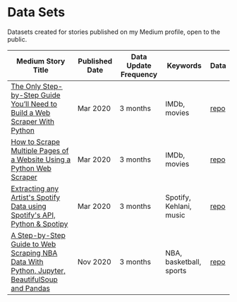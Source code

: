 <h1>Data Sets</h1>

Datasets created for stories published on my Medium profile, open to the public.

| Medium Story Title | Published Date | Data Update Frequency | Keywords | Data | 
| --- | --- | --- | --- | --- | 
[The Only Step-by-Step Guide You’ll Need to Build a Web Scraper With Python](https://medium.com/better-programming/the-only-step-by-step-guide-youll-need-to-build-a-web-scraper-with-python-e79066bd895a) | Mar 2020 | 3 months | IMDb, movies | [repo](https://github.com/angelicadietzel/data-projects/tree/master/single-page-web-scraper)
[How to Scrape Multiple Pages of a Website Using a Python Web Scraper](https://medium.com/better-programming/how-to-scrape-multiple-pages-of-a-website-using-a-python-web-scraper-4e2c641cff8) | Mar 2020 | 3 months | IMDb, movies | [repo](https://github.com/angelicadietzel/data-projects/tree/master/multi-page-imdb-scraper)
[Extracting any Artist's Spotify Data using Spotify's API, Python & Spotipy](https://medium.com/better-programming/how-to-extract-any-artists-data-using-spotify-s-api-python-and-spotipy-4c079401bc37) | Mar 2020 | 3 months | Spotify, Kehlani, music | [repo](https://github.com/angelicadietzel/data-projects/tree/master/extract-artist-spotify-data)
[A Step-by-Step Guide to Web Scraping NBA Data With Python, Jupyter, BeautifulSoup and Pandas](https://medium.com/better-programming/a-step-by-step-guide-to-web-scraping-nba-data-with-python-jupyter-beautifulsoup-and-pandas-7e2d334d4195) | Nov 2020 | 3 months | NBA, basketball, sports | [repo](https://github.com/angelicadietzel/data-projects/tree/master/scraping_nba_data/web_scraping)

